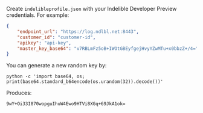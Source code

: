 Create `indelibleprofile.json` with your Indelible Developer Preview credentials.  For example:

```json
{
    "endpoint_url": "https://log.ndlbl.net:8443",
    "customer_id": "customer-id",
    "apikey": "api-key",
    "master_key_base64": "v7RBLmFz5oB+IWOtGBEyfgejHvyYZwMTu+x0bbzZ+/4="
}
```

You can generate a new random key by:

```
python -c 'import base64, os; print(base64.standard_b64encode(os.urandom(32)).decode())'
```
Produces:
```
9wY+Oi33I870wopguIhuW4Ewo9HTVi8XGq+69JkA1ok=
```

